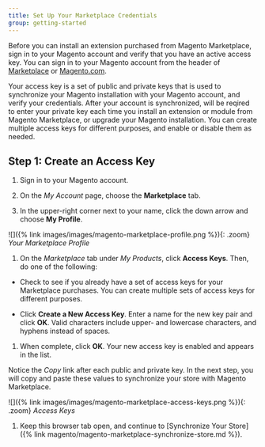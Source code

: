 ```yaml
---
title: Set Up Your Marketplace Credentials
group: getting-started
---
```


Before you can install an extension purchased from Magento Marketplace, sign in to your Magento account and verify that you have an active access key. You can sign in to your Magento account from the header of [Marketplace][1] or [Magento.com][2].

Your access key is a set of public and private keys that is used to synchronize your Magento installation with your Magento account, and verify your credentials. After your account is synchronized, will be reqired to enter your private key each time you install an extension or module from Magento Marketplace, or upgrade your Magento installation. You can create multiple access keys for different purposes, and enable or disable them as needed.

## Step 1: Create an Access Key

1. Sign in to your Magento account.

1. On the _My Account_ page, choose the **Marketplace** tab.

1. In the upper-right corner next to your name, click the down arrow and choose **My Profile**.

![]({% link images/images/magento-marketplace-profile.png %}){: .zoom}
_Your Marketplace Profile_

1. On the _Marketplace_ tab under _My Products_, click **Access Keys**. Then, do one of the following:

  - Check to see if you already have a set of access keys for your Marketplace purchases. You can create multiple sets of access keys for different purposes.

  - Click **Create a New Access Key**. Enter a name for the new key pair and click **OK**. Valid characters include upper- and lowercase characters, and hyphens instead of spaces.

1. When complete, click **OK**. Your new access key is enabled and appears in the list.

  Notice the _Copy_ link after each public and private key. In the next step, you will copy and paste these values to synchronize your store with Magento Marketplace.

  ![]({% link images/images/magento-marketplace-access-keys.png %}){: .zoom}
  _Access Keys_

1. Keep this browser tab open, and continue to [Synchronize Your Store]({% link magento/magento-marketplace-synchronize-store.md %}).

[1]: https://marketplace.magento.com/
[2]: https://magento.com/
